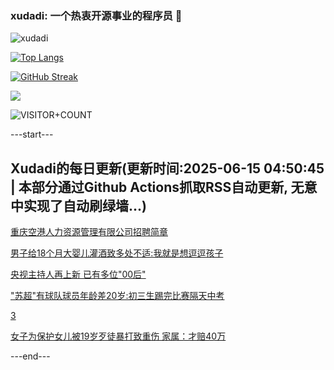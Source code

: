 ### xudadi: 一个热衷开源事业的程序员 👋

![xudadi](https://github-readme-stats-git-masterorgs-github-readme-stats-team.vercel.app/api?username=xudadi)

[![Top Langs](https://github-readme-stats.vercel.app/api/top-langs/?username=xudadi)](https://github.com/anuraghazra/github-readme-stats)

[![GitHub Streak](https://streak-stats.demolab.com?user=xudadi&locale=zh_Hans)](https://git.io/streak-stats)

![](https://raw.githubusercontent.com/xudadi/xudadi/main/assets/github-contribution-grid-snake.svg)

![VISITOR+COUNT](https://komarev.com/ghpvc/?username=xudadi&label=VISITOR+COUNT)


---start---

## Xudadi的每日更新(更新时间:2025-06-15 04:50:45 | 本部分通过Github Actions抓取RSS自动更新, 无意中实现了自动刷绿墙...)

[重庆空港人力资源管理有限公司招聘简章](https://www.gongkaoleida.com/article/2451464)

[男子给18个月大婴儿灌酒致多处不适:我就是想逗逗孩子](https://m.163.com/news/article/K21UTH9O0534P59R.html)

[央视主持人再上新 已有多位"00后"](https://m.163.com/news/article/K21LQF8A053469LG.html)

["苏超"有球队球员年龄差20岁:初三生踢完比赛隔天中考](https://m.163.com/news/article/K21TJI8I051492T3.html)

[3](https://m.163.com/touch/news/sub/domestic)

[女子为保护女儿被19岁歹徒暴打致重伤 家属：才赔40万](https://m.163.com/news/article/K210BO030550B6IS.html)

---end---
